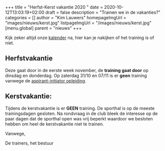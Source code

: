 +++
title = "Herfst-Kerst vakantie 2020 "
date = 2020-10-12T13:03:19+02:00
draft = false
description = "Trainen we in de vakanties?"
categories = []
author = "Kim Lauwers"
homepageImgUrl = "images/nieuws/kerst.jpg"
listpageImgUrl = "/images/nieuws/kerst.jpg"
[menu.global]
    parent = "nieuws"
+++

Kijk zeker altijd onze [kalender](https://www.jujitsukeerbergen.be/kalender/) na, hier kan je nakijken of het training is of niet.

## Herfstvakantie
Deze gaat door in de eerste week november, de **training gaat door** op dinsdag en donderdag.
Op zaterdag 31/10 en 07/11 is er **geen** training vanwege de [aspirant-initiator opleiding](https://www.jujitsukeerbergen.be/nieuws/2020/10/03/aspirant-initator-2020/).
 

## Kerstvakantie:
Tijdens de kerstvakantie is er **GEEN** training. De sporthal is op de meeste trainingsdagen gesloten. 
Na rondvraag in de club bleek de interesse op de paar dagen dat de sporthal open was vrij beperkt waardoor we besloten hebben om heel de kerstvakantie niet te trainen.



Vanwege,

De trainers, het bestuur